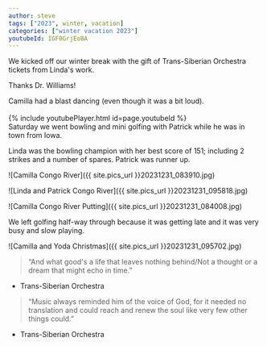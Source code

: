 ```yaml
---
author: steve
tags: ["2023", winter, vacation]
categories: ["winter vacation 2023"]
youtubeId: IGF0GrjEoBA
---
```


We kicked off our winter break with the gift of Trans-Siberian Orchestra tickets from Linda's work.  

Thanks Dr. Williams!  

Camilla had a blast dancing (even though it was a bit loud).  
<br/>
{% include youtubePlayer.html id=page.youtubeId %}
<br/>
Saturday we went bowling and mini golfing with Patrick while he was in town from Iowa.  

Linda was the bowling champion with her best score of 151; including 2 strikes and a number of spares. Patrick was runner up.  

![Camilla Congo River]({{ site.pics_url }}20231231_083910.jpg)  


![Linda and Patrick Congo River]({{ site.pics_url }}20231231_095818.jpg)  

![Camilla Congo River Putting]({{ site.pics_url }}20231231_084008.jpg)  

We left golfing half-way through because it was getting late and it was very busy and slow playing.  

![Camilla and Yoda Christmas]({{ site.pics_url }}20231231_095702.jpg)   


> “And what good's a life that leaves nothing behind/Not a thought or a dream that might echo in time.”  

- Trans-Siberian Orchestra  

> “Music always reminded him of the voice of God, for it needed no translation and could reach and renew the soul like very few other things could.”  

- Trans-Siberian Orchestra  
